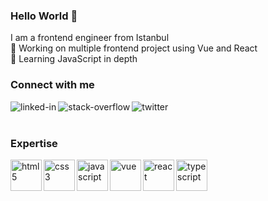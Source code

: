 ### Hello World 👋
I am a frontend engineer from Istanbul
<br>
   🔭 Working on multiple frontend project using Vue and React
<br>
   🌱 Learning JavaScript in depth
<br>

### Connect with me

[<img align="left" alt="linked-in" src="https://img.shields.io/badge/linkedin-%230077B5.svg?&style=for-the-badge&logo=linkedin&logoColor=white" />](https://www.linkedin.com/in/aylin-sayharman/)
[<img align="left" alt="stack-overflow" src="https://img.shields.io/badge/stack%20overflow-FE7A16?logo=stack-overflow&logoColor=white&style=for-the-badge" />](https://stackoverflow.com/users/12118339/aylin-sayharman)
[<img align="left" alt="twitter" src="https://img.shields.io/badge/twitter-%231DA1F2.svg?&style=for-the-badge&logo=twitter&logoColor=white" />](https://twitter.com/H0DL_QUEEN)
<br>
<br>
### Expertise

<img width="50px" height="50px" align="left" alt="html5" src="https://upload.wikimedia.org/wikipedia/commons/3/38/HTML5_Badge.svg" />

<img width="50px" height="50px" align="left" alt="css3" src="https://upload.wikimedia.org/wikipedia/commons/6/62/CSS3_logo.svg" />

<img width="50px" height="50px" align="left" alt="javascript" src="https://upload.wikimedia.org/wikipedia/commons/9/99/Unofficial_JavaScript_logo_2.svg" />

<img width="50px" height="50px" align="left" alt="vue" src="https://vuejs.org/images/logo.svg" />

<img width="50px" height="50px" align="left" alt="react" src="https://upload.wikimedia.org/wikipedia/commons/4/47/React.svg" />

<img width="50px" height="50px" align="left" alt="typescript" src="https://upload.wikimedia.org/wikipedia/commons/4/4c/Typescript_logo_2020.svg" />


